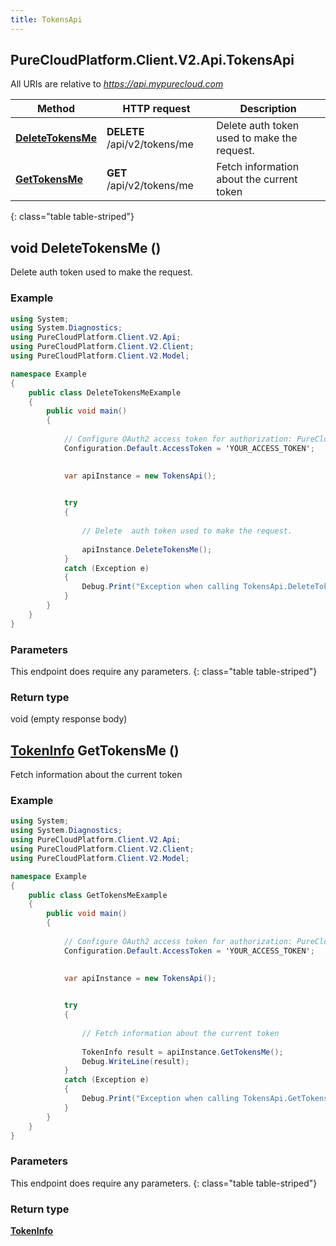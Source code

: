 ```yaml
---
title: TokensApi
---
```

## PureCloudPlatform.Client.V2.Api.TokensApi

All URIs are relative to *https://api.mypurecloud.com*

| Method | HTTP request | Description |
| ------------- | ------------- | ------------- |
| [**DeleteTokensMe**](TokensApi.html#deletetokensme) | **DELETE** /api/v2/tokens/me | Delete  auth token used to make the request. |
| [**GetTokensMe**](TokensApi.html#gettokensme) | **GET** /api/v2/tokens/me | Fetch information about the current token |
{: class="table table-striped"}

<a name="deletetokensme"></a>

## void DeleteTokensMe ()

Delete  auth token used to make the request.



### Example
~~~csharp
using System;
using System.Diagnostics;
using PureCloudPlatform.Client.V2.Api;
using PureCloudPlatform.Client.V2.Client;
using PureCloudPlatform.Client.V2.Model;

namespace Example
{
    public class DeleteTokensMeExample
    {
        public void main()
        {
            
            // Configure OAuth2 access token for authorization: PureCloud Auth
            Configuration.Default.AccessToken = 'YOUR_ACCESS_TOKEN';
            

            var apiInstance = new TokensApi();
            

            try
            {
                
                // Delete  auth token used to make the request.
                
                apiInstance.DeleteTokensMe();
            }
            catch (Exception e)
            {
                Debug.Print("Exception when calling TokensApi.DeleteTokensMe: " + e.Message );
            }
        }
    }
}
~~~

### Parameters
This endpoint does require any parameters.
{: class="table table-striped"}

### Return type

void (empty response body)

<a name="gettokensme"></a>

## [**TokenInfo**](TokenInfo.html) GetTokensMe ()

Fetch information about the current token



### Example
~~~csharp
using System;
using System.Diagnostics;
using PureCloudPlatform.Client.V2.Api;
using PureCloudPlatform.Client.V2.Client;
using PureCloudPlatform.Client.V2.Model;

namespace Example
{
    public class GetTokensMeExample
    {
        public void main()
        {
            
            // Configure OAuth2 access token for authorization: PureCloud Auth
            Configuration.Default.AccessToken = 'YOUR_ACCESS_TOKEN';
            

            var apiInstance = new TokensApi();
            

            try
            {
                
                // Fetch information about the current token
                
                TokenInfo result = apiInstance.GetTokensMe();
                Debug.WriteLine(result);
            }
            catch (Exception e)
            {
                Debug.Print("Exception when calling TokensApi.GetTokensMe: " + e.Message );
            }
        }
    }
}
~~~

### Parameters
This endpoint does require any parameters.
{: class="table table-striped"}

### Return type

[**TokenInfo**](TokenInfo.html)

